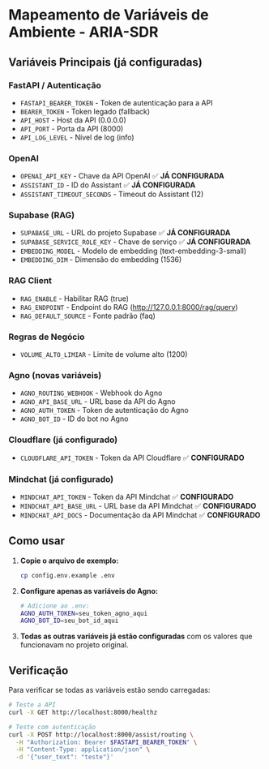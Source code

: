 # Mapeamento de Variáveis de Ambiente - ARIA-SDR

## Variáveis Principais (já configuradas)

### FastAPI / Autenticação
- `FASTAPI_BEARER_TOKEN` - Token de autenticação para a API
- `BEARER_TOKEN` - Token legado (fallback)
- `API_HOST` - Host da API (0.0.0.0)
- `API_PORT` - Porta da API (8000)
- `API_LOG_LEVEL` - Nível de log (info)

### OpenAI
- `OPENAI_API_KEY` - Chave da API OpenAI ✅ **JÁ CONFIGURADA**
- `ASSISTANT_ID` - ID do Assistant ✅ **JÁ CONFIGURADA**
- `ASSISTANT_TIMEOUT_SECONDS` - Timeout do Assistant (12)

### Supabase (RAG)
- `SUPABASE_URL` - URL do projeto Supabase ✅ **JÁ CONFIGURADA**
- `SUPABASE_SERVICE_ROLE_KEY` - Chave de serviço ✅ **JÁ CONFIGURADA**
- `EMBEDDING_MODEL` - Modelo de embedding (text-embedding-3-small)
- `EMBEDDING_DIM` - Dimensão do embedding (1536)

### RAG Client
- `RAG_ENABLE` - Habilitar RAG (true)
- `RAG_ENDPOINT` - Endpoint do RAG (http://127.0.0.1:8000/rag/query)
- `RAG_DEFAULT_SOURCE` - Fonte padrão (faq)

### Regras de Negócio
- `VOLUME_ALTO_LIMIAR` - Limite de volume alto (1200)

### Agno (novas variáveis)
- `AGNO_ROUTING_WEBHOOK` - Webhook do Agno
- `AGNO_API_BASE_URL` - URL base da API do Agno
- `AGNO_AUTH_TOKEN` - Token de autenticação do Agno
- `AGNO_BOT_ID` - ID do bot no Agno

### Cloudflare (já configurado)
- `CLOUDFLARE_API_TOKEN` - Token da API Cloudflare ✅ **CONFIGURADO**

### Mindchat (já configurado)
- `MINDCHAT_API_TOKEN` - Token da API Mindchat ✅ **CONFIGURADO**
- `MINDCHAT_API_BASE_URL` - URL base da API Mindchat ✅ **CONFIGURADO**
- `MINDCHAT_API_DOCS` - Documentação da API Mindchat ✅ **CONFIGURADO**

## Como usar

1. **Copie o arquivo de exemplo:**
   ```bash
   cp config.env.example .env
   ```

2. **Configure apenas as variáveis do Agno:**
   ```bash
   # Adicione ao .env:
   AGNO_AUTH_TOKEN=seu_token_agno_aqui
   AGNO_BOT_ID=seu_bot_id_aqui
   ```

3. **Todas as outras variáveis já estão configuradas** com os valores que funcionavam no projeto original.

## Verificação

Para verificar se todas as variáveis estão sendo carregadas:

```bash
# Teste a API
curl -X GET http://localhost:8000/healthz

# Teste com autenticação
curl -X POST http://localhost:8000/assist/routing \
  -H "Authorization: Bearer $FASTAPI_BEARER_TOKEN" \
  -H "Content-Type: application/json" \
  -d '{"user_text": "teste"}'
```
